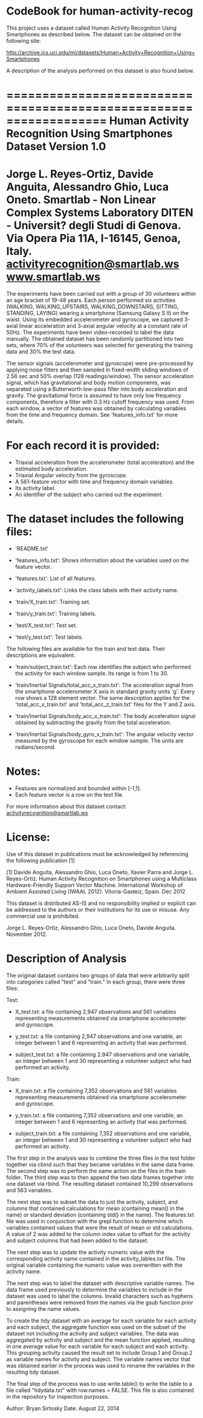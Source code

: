CodeBook for human-activity-recog
====================

This project uses a dataset called Human Activity Recognition Using Smartphones as described below.  The dataset can be obtained on the following site:

http://archive.ics.uci.edu/ml/datasets/Human+Activity+Recognition+Using+Smartphones 

A description of the analysis performed on this dataset is also found below.

==================================================================
Human Activity Recognition Using Smartphones Dataset
Version 1.0
==================================================================
Jorge L. Reyes-Ortiz, Davide Anguita, Alessandro Ghio, Luca Oneto.
Smartlab - Non Linear Complex Systems Laboratory
DITEN - Universit? degli Studi di Genova.
Via Opera Pia 11A, I-16145, Genoa, Italy.
activityrecognition@smartlab.ws
www.smartlab.ws
==================================================================

The experiments have been carried out with a group of 30 volunteers within an age bracket of 19-48 years. Each person performed six activities (WALKING, WALKING_UPSTAIRS, WALKING_DOWNSTAIRS, SITTING, STANDING, LAYING) wearing a smartphone (Samsung Galaxy S II) on the waist. Using its embedded accelerometer and gyroscope, we captured 3-axial linear acceleration and 3-axial angular velocity at a constant rate of 50Hz. The experiments have been video-recorded to label the data manually. The obtained dataset has been randomly partitioned into two sets, where 70% of the volunteers was selected for generating the training data and 30% the test data. 

The sensor signals (accelerometer and gyroscope) were pre-processed by applying noise filters and then sampled in fixed-width sliding windows of 2.56 sec and 50% overlap (128 readings/window). The sensor acceleration signal, which has gravitational and body motion components, was separated using a Butterworth low-pass filter into body acceleration and gravity. The gravitational force is assumed to have only low frequency components, therefore a filter with 0.3 Hz cutoff frequency was used. From each window, a vector of features was obtained by calculating variables from the time and frequency domain. See 'features_info.txt' for more details. 

For each record it is provided:
======================================

- Triaxial acceleration from the accelerometer (total acceleration) and the estimated body acceleration.
- Triaxial Angular velocity from the gyroscope. 
- A 561-feature vector with time and frequency domain variables. 
- Its activity label. 
- An identifier of the subject who carried out the experiment.

The dataset includes the following files:
=========================================

- 'README.txt'

- 'features_info.txt': Shows information about the variables used on the feature vector.

- 'features.txt': List of all features.

- 'activity_labels.txt': Links the class labels with their activity name.

- 'train/X_train.txt': Training set.

- 'train/y_train.txt': Training labels.

- 'test/X_test.txt': Test set.

- 'test/y_test.txt': Test labels.

The following files are available for the train and test data. Their descriptions are equivalent. 

- 'train/subject_train.txt': Each row identifies the subject who performed the activity for each window sample. Its range is from 1 to 30. 

- 'train/Inertial Signals/total_acc_x_train.txt': The acceleration signal from the smartphone accelerometer X axis in standard gravity units 'g'. Every row shows a 128 element vector. The same description applies for the 'total_acc_x_train.txt' and 'total_acc_z_train.txt' files for the Y and Z axis. 

- 'train/Inertial Signals/body_acc_x_train.txt': The body acceleration signal obtained by subtracting the gravity from the total acceleration. 

- 'train/Inertial Signals/body_gyro_x_train.txt': The angular velocity vector measured by the gyroscope for each window sample. The units are radians/second. 

Notes: 
======
- Features are normalized and bounded within [-1,1].
- Each feature vector is a row on the text file.

For more information about this dataset contact: activityrecognition@smartlab.ws

License:
========
Use of this dataset in publications must be acknowledged by referencing the following publication [1] 

[1] Davide Anguita, Alessandro Ghio, Luca Oneto, Xavier Parra and Jorge L. Reyes-Ortiz. Human Activity Recognition on Smartphones using a Multiclass Hardware-Friendly Support Vector Machine. International Workshop of Ambient Assisted Living (IWAAL 2012). Vitoria-Gasteiz, Spain. Dec 2012

This dataset is distributed AS-IS and no responsibility implied or explicit can be addressed to the authors or their institutions for its use or misuse. Any commercial use is prohibited.

Jorge L. Reyes-Ortiz, Alessandro Ghio, Luca Oneto, Davide Anguita. November 2012.


Description of Analysis
========================
The original dataset contains two groups of data that were arbitrarily split into categories called "test" and "train."  In each group, there were three files:

Test:

- X_test.txt:  a file containing 2,947 observations and 561 variables representing measurements obtained via smartphone accelerometer and gyroscope.

- y_test.txt:  a file containing 2,947 observations and one variable, an integer between 1 and 6 representing an activity that was performed.

- subject_test.txt:  a file containing 2.947 observations and one variable, an integer between 1 and 30 representing a volunteer subject who had performed an activity.


Train:

- X_train.txt:  a file containing 7,352 observations and 561 variables representing measurements obtained via smartphone accelerometer and gyroscope.

- y_train.txt:  a file containing 7,352 observations and one variable, an integer between 1 and 6 representing an activity that was performed.

- subject_train.txt:  a file containing 7,352 observations and one variable, an integer between 1 and 30 representing a volunteer subject who had performed an activity.


The first step in the analysis was to combine the three files in the test folder together via cbind such that they became variables in the same data frame.  The second step was to perform the same action on the files in the train folder.  The third step was to then append the two data frames together into one dataset via rbind.  The resulting dataset contained 10,299 observations and 563 variables.

The next step was to subset the data to just the activity, subject, and columns that contained calculations for mean (containing mean() in the name) or standard deviation (containing std() in the name).  The features.txt file was used in conjunction with the grepl function to determine which variables contained values that were the result of mean or std calculations.  A value of 2 was added to the column index value to offset for the activity and subject columns that had been added to the dataset.

The next step was to update the activity numeric value with the corresponding activity name contained in the activity_lables.txt file.  The original variable containing the numeric value was overwritten with the activity name.

The next step was to label the dataset with descriptive variable names.  The data frame used previously to determine the variables to include in the dataset was used to label the columns.  Invalid characters such as hyphens and parentheses were removed from the names via the gsub function prior to assigning the name values.

To create the tidy dataset with an average for each variable for each activity and each subject, the aggregate function was used on the subset of the dataset not including the activity and subject variables.  The data was aggregated by activity and subject and the mean function applied, resulting in one average value for each variable for each subject and each activity.  This grouping activity caused the result set to include Group.1 and Group.2 as variable names for activity and subject.  The variable names vector that was obtained earlier in the process was used to rename the variables in the resulting tidy dataset.

The final step of the process was to use write.table() to write the table to a file called "tidydata.txt" with row.names = FALSE.
This file is also contained in the repository for inspection purposes.

Author:  Bryan Sirtosky
Date:  August 22, 2014


